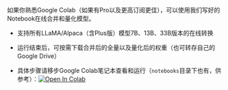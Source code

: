 如果你熟悉Google Colab（如果有Pro以及更高订阅更佳），可以使用我们写好的Notebook在线合并和量化模型。

- 支持所有LLaMA/Alpaca（含Plus版）模型7B、13B、33B版本的在线转换
- 运行结束后，可按需下载合并后的全量以及量化后的权重（也可转存自己的Google Drive）

- 具体步骤请移步Google Colab笔记本查看和运行（`notebooks`目录下也有，供参考）：<a href="https://colab.research.google.com/drive/1FnFkyKhrnS7s-2lDDeous-AutdI_SkAd?usp=sharing" target="_parent"><img src="https://colab.research.google.com/assets/colab-badge.svg" alt="Open In Colab"/></a>